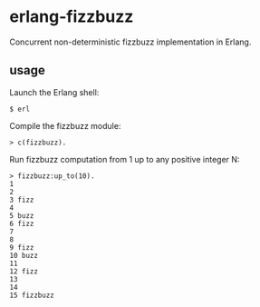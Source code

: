 # erlang-fizzbuzz

Concurrent non-deterministic fizzbuzz implementation in Erlang.


## usage

Launch the Erlang shell:

`$ erl`

Compile the fizzbuzz module:

`> c(fizzbuzz).`

Run fizzbuzz computation from 1 up to any positive integer N:

```
> fizzbuzz:up_to(10).
1
2
3 fizz
4
5 buzz
6 fizz
7
8
9 fizz
10 buzz
11
12 fizz
13
14
15 fizzbuzz
```
